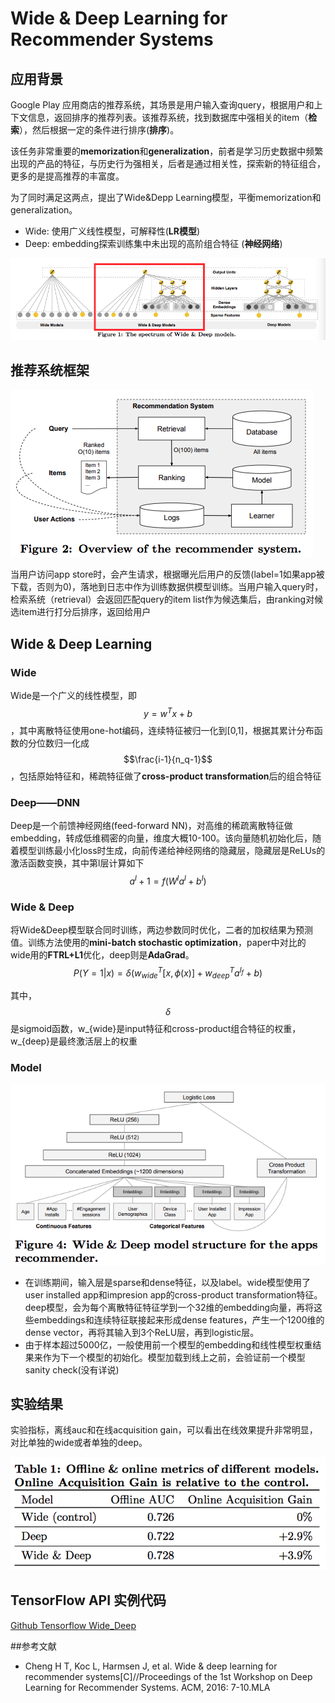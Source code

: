 # Wide & Deep Learning for Recommender Systems



## 应用背景

Google Play 应用商店的推荐系统，其场景是用户输入查询query，根据用户和上下文信息，返回排序的推荐列表。该推荐系统，找到数据库中强相关的item（**检索**），然后根据一定的条件进行排序(**排序**)。

该任务非常重要的**memorization**和**generalization**，前者是学习历史数据中频繁出现的产品的特征，与历史行为强相关，后者是通过相关性，探索新的特征组合，更多的是提高推荐的丰富度。

为了同时满足这两点，提出了Wide&Depp Learning模型，平衡memorization和generalization。

* Wide: 使用广义线性模型，可解释性(**LR模型**)
* Deep: embedding探索训练集中未出现的高阶组合特征 (**神经网络**)

![Wide & Deep Model](pic/WideDeepModel.png)


## 推荐系统框架

![recommender system](pic/recommend_system.png)

当用户访问app store时，会产生请求，根据曝光后用户的反馈(label=1如果app被下载，否则为0)，落地到日志中作为训练数据供模型训练。当用户输入query时，检索系统（retrieval）会返回匹配query的item list作为候选集后，由ranking对候选item进行打分后排序，返回给用户


## Wide & Deep Learning

### Wide 
Wide是一个广义的线性模型，即$$y = w^Tx + b$$，其中离散特征使用one-hot编码，连续特征被归一化到[0,1]，根据其累计分布函数的分位数归一化成$$\frac{i-1}{n_q-1}$$，包括原始特征和，稀疏特征做了**cross-product transformation**后的组合特征

### Deep——DNN
Deep是一个前馈神经网络(feed-forward NN)，对高维的稀疏离散特征做embedding，转成低维稠密的向量，维度大概10-100。该向量随机初始化后，随着模型训练最小化loss时生成，向前传递给神经网络的隐藏层，隐藏层是ReLUs的激活函数变换，其中第l层计算如下
$$a^l+1 = f(W^l a^l + b^l)$$

### Wide & Deep
将Wide&Deep模型联合同时训练，两边参数同时优化，二者的加权结果为预测值。训练方法使用的**mini-batch stochastic optimization**，paper中对比的wide用的**FTRL+L1**优化，deep则是**AdaGrad**。
$$P(Y=1|x) = \delta(w_{wide}^T[x, \phi(x)] + w_{deep}^Ta^{l_f}+b)$$

其中，$$\delta$$是sigmoid函数，w_{wide}是input特征和cross-product组合特征的权重，w_{deep}是最终激活层上的权重

### Model
![structure](pic/structure.png)

* 在训练期间，输入层是sparse和dense特征，以及label。wide模型使用了user installed app和impresion app的cross-product transformation特征。deep模型，会为每个离散特征特征学到一个32维的embedding向量，再将这些embeddings和连续特征联接起来形成dense features，产生一个1200维的dense vector，再将其输入到3个ReLU层，再到logistic层。
* 由于样本超过5000亿，一般使用前一个模型的embedding和线性模型权重结果来作为下一个模型的初始化。模型加载到线上之前，会验证前一个模型sanity check(没有详说)

## 实验结果

实验指标，离线auc和在线acquisition gain，可以看出在线效果提升非常明显，对比单独的wide或者单独的deep。

![Model Test](pic/test_res.png)

## TensorFlow API 实例代码

[Github Tensorflow Wide_Deep](https://github.com/tensorflow/models/tree/master/official/wide_deep)

##参考文献

* Cheng H T, Koc L, Harmsen J, et al. Wide & deep learning for recommender systems[C]//Proceedings of the 1st Workshop on Deep Learning for Recommender Systems. ACM, 2016: 7-10.MLA
